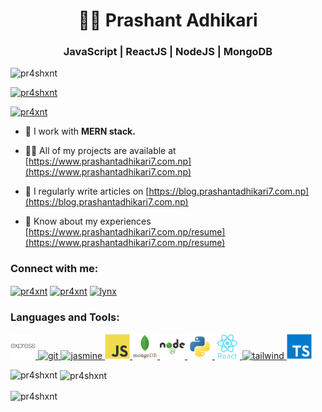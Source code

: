 <h1 align="center">🧑🏽 Prashant Adhikari</h1>
<h3 align="center">JavaScript | ReactJS | NodeJS | MongoDB</h3>

<p align="left"> <img src="https://komarev.com/ghpvc/?username=pr4shxnt&label=Profile%20views&color=0e75b6&style=flat" alt="pr4shxnt" /> </p>

<p align="left"> <a href="https://github.com/ryo-ma/github-profile-trophy"><img src="https://github-profile-trophy.vercel.app/?username=pr4shxnt" alt="pr4shxnt" /></a> </p>

<p align="left"> <a href="https://twitter.com/pr4xnt" target="blank"><img src="https://img.shields.io/twitter/follow/pr4xnt?logo=twitter&style=for-the-badge" alt="pr4xnt" /></a> </p>

- 🌱 I work with **MERN stack.**

- 👨‍💻 All of my projects are available at [https://www.prashantadhikari7.com.np](https://www.prashantadhikari7.com.np)

- 📝 I regularly write articles on [https://blog.prashantadhikari7.com.np](https://blog.prashantadhikari7.com.np)

- 📄 Know about my experiences [https://www.prashantadhikari7.com.np/resume](https://www.prashantadhikari7.com.np/resume)

<h3 align="left">Connect with me:</h3>
<p align="left">
<a href="https://twitter.com/pr4xnt" target="blank"><img align="center" src="https://raw.githubusercontent.com/rahuldkjain/github-profile-readme-generator/master/src/images/icons/Social/twitter.svg" alt="pr4xnt" height="30" width="40" /></a>
<a href="https://instagram.com/pr4xnt" target="blank"><img align="center" src="https://raw.githubusercontent.com/rahuldkjain/github-profile-readme-generator/master/src/images/icons/Social/instagram.svg" alt="pr4xnt" height="30" width="40" /></a>
<a href="https://www.youtube.com/c/lynx" target="blank"><img align="center" src="https://raw.githubusercontent.com/rahuldkjain/github-profile-readme-generator/master/src/images/icons/Social/youtube.svg" alt="lynx" height="30" width="40" /></a>
</p>

<h3 align="left">Languages and Tools:</h3>
<p align="left"> <a href="https://expressjs.com" target="_blank" rel="noreferrer"> <img src="https://raw.githubusercontent.com/devicons/devicon/master/icons/express/express-original-wordmark.svg" alt="express" width="40" height="40"/> </a> <a href="https://git-scm.com/" target="_blank" rel="noreferrer"> <img src="https://www.vectorlogo.zone/logos/git-scm/git-scm-icon.svg" alt="git" width="40" height="40"/> </a> <a href="https://jasmine.github.io/" target="_blank" rel="noreferrer"> <img src="https://www.vectorlogo.zone/logos/jasmine/jasmine-icon.svg" alt="jasmine" width="40" height="40"/> </a> <a href="https://developer.mozilla.org/en-US/docs/Web/JavaScript" target="_blank" rel="noreferrer"> <img src="https://raw.githubusercontent.com/devicons/devicon/master/icons/javascript/javascript-original.svg" alt="javascript" width="40" height="40"/> </a> <a href="https://www.mongodb.com/" target="_blank" rel="noreferrer"> <img src="https://raw.githubusercontent.com/devicons/devicon/master/icons/mongodb/mongodb-original-wordmark.svg" alt="mongodb" width="40" height="40"/> </a> <a href="https://nodejs.org" target="_blank" rel="noreferrer"> <img src="https://raw.githubusercontent.com/devicons/devicon/master/icons/nodejs/nodejs-original-wordmark.svg" alt="nodejs" width="40" height="40"/> </a> <a href="https://www.python.org" target="_blank" rel="noreferrer"> <img src="https://raw.githubusercontent.com/devicons/devicon/master/icons/python/python-original.svg" alt="python" width="40" height="40"/> </a> <a href="https://reactjs.org/" target="_blank" rel="noreferrer"> <img src="https://raw.githubusercontent.com/devicons/devicon/master/icons/react/react-original-wordmark.svg" alt="react" width="40" height="40"/> </a> <a href="https://tailwindcss.com/" target="_blank" rel="noreferrer"> <img src="https://www.vectorlogo.zone/logos/tailwindcss/tailwindcss-icon.svg" alt="tailwind" width="40" height="40"/> </a> <a href="https://www.typescriptlang.org/" target="_blank" rel="noreferrer"> <img src="https://raw.githubusercontent.com/devicons/devicon/master/icons/typescript/typescript-original.svg" alt="typescript" width="40" height="40"/> </a> </p>

<p><img align="left" src="https://github-readme-stats.vercel.app/api/top-langs?username=pr4shxnt&show_icons=true&locale=en&layout=compact" alt="pr4shxnt" /></p>

<p>&nbsp;<img align="center" src="https://github-readme-stats.vercel.app/api?username=pr4shxnt&show_icons=true&locale=en" alt="pr4shxnt" /></p>

<p><img align="center" src="https://github-readme-streak-stats.herokuapp.com/?user=pr4shxnt&" alt="pr4shxnt" /></p>
